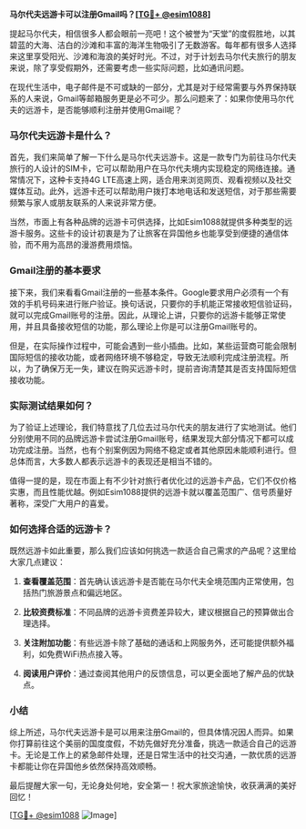 **马尔代夫远游卡可以注册Gmail吗？[[TG💪+ @esim1088](https://t.me/s/esim1088)]**

提起马尔代夫，相信很多人都会眼前一亮吧！这个被誉为“天堂”的度假胜地，以其碧蓝的大海、洁白的沙滩和丰富的海洋生物吸引了无数游客。每年都有很多人选择来这里享受阳光、沙滩和海浪的美好时光。不过，对于计划去马尔代夫旅行的朋友来说，除了享受假期外，还需要考虑一些实际问题，比如通讯问题。

在现代生活中，电子邮件是不可或缺的一部分，尤其是对于经常需要与外界保持联系的人来说，Gmail等邮箱服务更是必不可少。那么问题来了：如果你使用马尔代夫的远游卡，是否能够顺利注册并使用Gmail呢？

### 马尔代夫远游卡是什么？

首先，我们来简单了解一下什么是马尔代夫远游卡。这是一款专门为前往马尔代夫旅行的人设计的SIM卡，它可以帮助用户在马尔代夫境内实现稳定的网络连接。通常情况下，这种卡支持4G LTE高速上网，适合用来浏览网页、观看视频以及社交媒体互动。此外，远游卡还可以帮助用户拨打本地电话和发送短信，对于那些需要频繁与家人或朋友联系的人来说非常方便。

当然，市面上有各种品牌的远游卡可供选择，比如Esim1088就提供多种类型的远游卡服务。这些卡的设计初衷是为了让旅客在异国他乡也能享受到便捷的通信体验，而不用为高昂的漫游费用烦恼。

### Gmail注册的基本要求

接下来，我们来看看Gmail注册的一些基本条件。Google要求用户必须有一个有效的手机号码来进行账户验证。换句话说，只要你的手机能正常接收短信验证码，就可以完成Gmail账号的注册。因此，从理论上讲，只要你的远游卡能够正常使用，并且具备接收短信的功能，那么理论上你是可以注册Gmail账号的。

但是，在实际操作过程中，可能会遇到一些小插曲。比如，某些运营商可能会限制国际短信的接收功能，或者网络环境不够稳定，导致无法顺利完成注册流程。所以，为了确保万无一失，建议在购买远游卡时，提前咨询清楚其是否支持国际短信接收功能。

### 实际测试结果如何？

为了验证上述理论，我们特意找了几位去过马尔代夫的朋友进行了实地测试。他们分别使用不同的品牌远游卡尝试注册Gmail账号，结果发现大部分情况下都可以成功完成注册。当然，也有个别案例因为网络不稳定或者其他原因未能顺利进行。但总体而言，大多数人都表示远游卡的表现还是相当不错的。

值得一提的是，现在市面上有不少针对旅行者优化过的远游卡产品，它们不仅价格实惠，而且性能优越。例如Esim1088提供的远游卡就以覆盖范围广、信号质量好著称，深受广大用户的喜爱。

### 如何选择合适的远游卡？

既然远游卡如此重要，那么我们应该如何挑选一款适合自己需求的产品呢？这里给大家几点建议：

1. **查看覆盖范围**：首先确认该远游卡是否能在马尔代夫全境范围内正常使用，包括热门旅游景点和偏远地区。
   
2. **比较资费标准**：不同品牌的远游卡资费差异较大，建议根据自己的预算做出合理选择。

3. **关注附加功能**：有些远游卡除了基础的通话和上网服务外，还可能提供额外福利，如免费WiFi热点接入等。

4. **阅读用户评价**：通过查阅其他用户的反馈信息，可以更全面地了解产品的优缺点。

### 小结

综上所述，马尔代夫远游卡是可以用来注册Gmail的，但具体情况因人而异。如果你打算前往这个美丽的国度度假，不妨先做好充分准备，挑选一款适合自己的远游卡。无论是工作上的紧急邮件处理，还是日常生活中的社交沟通，一款优质的远游卡都能让你在异国他乡依然保持高效顺畅。

最后提醒大家一句，无论身处何地，安全第一！祝大家旅途愉快，收获满满的美好回忆！

[[TG💪+ @esim1088](https://t.me/s/esim1088) ![Image](https://i.postimg.cc/4NQfJmqS/Snipaste-2025-05-13-00-14-12.png)]